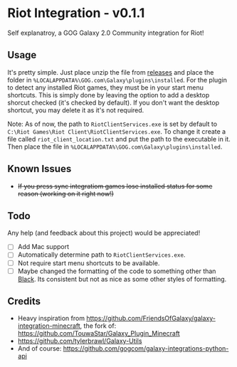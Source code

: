# Riot Integration - v0.1.1

Self explanatroy, a GOG Galaxy 2.0 Community integration for Riot!

## Usage

It's pretty simple. Just place unzip the file from [releases](https://github.com/urwrstkn8mare/gog-riot-integration/releases) and place the folder in `%LOCALAPPDATA%\GOG.com\Galaxy\plugins\installed`. For the plugin to detect any installed Riot games, they must be in your start menu shortcuts. This is simply done by leaving the option to add a desktop shorcut checked (it's checked by default). If you don't want the desktop shortcut, you may delete it as it's not required.

Note: As of now, the path to `RiotClientServices.exe` is set by default to `C:\Riot Games\Riot Client\RiotClientServices.exe`. To change it create a file called `riot_client_location.txt` and put the path to the executable in it. Then place the file in `%LOCALAPPDATA%\GOG.com\Galaxy\plugins\installed`.

## Known Issues

- ~~If you press sync integratiom games lose installed status for some reason (working on it right now!)~~

## Todo

Any help (and feedback about this project) would be appreciated!

- [ ] Add Mac support
- [ ] Automatically determine path to `RiotClientServices.exe`.
- [ ] Not require start menu shortcuts to be available.
- [ ] Maybe changed the formatting of the code to something other than [Black](https://github.com/psf/black). Its consistent but not as nice as some other styles of formatting.

## Credits

- Heavy inspiration from <https://github.com/FriendsOfGalaxy/galaxy-integration-minecraft>, the fork of: <https://github.com/TouwaStar/Galaxy_Plugin_Minecraft>
- <https://github.com/tylerbrawl/Galaxy-Utils>
- And of course: <https://github.com/gogcom/galaxy-integrations-python-api>
